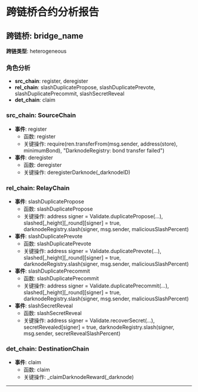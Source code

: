 # 跨链桥合约分析报告
## 跨链桥: bridge_name
**跨链类型**: heterogeneous
### 角色分析
- **src_chain**: register, deregister
- **rel_chain**: slashDuplicatePropose, slashDuplicatePrevote, slashDuplicatePrecommit, slashSecretReveal
- **det_chain**: claim
### src_chain: SourceChain
- **事件**: register
  - 函数: register
  - 关键操作: require(ren.transferFrom(msg.sender, address(store), minimumBond), "DarknodeRegistry: bond transfer failed")
- **事件**: deregister
  - 函数: deregister
  - 关键操作: deregisterDarknode(_darknodeID)
### rel_chain: RelayChain
- **事件**: slashDuplicatePropose
  - 函数: slashDuplicatePropose
  - 关键操作: address signer = Validate.duplicatePropose(...), slashed[_height][_round][signer] = true, darknodeRegistry.slash(signer, msg.sender, maliciousSlashPercent)
- **事件**: slashDuplicatePrevote
  - 函数: slashDuplicatePrevote
  - 关键操作: address signer = Validate.duplicatePrevote(...), slashed[_height][_round][signer] = true, darknodeRegistry.slash(signer, msg.sender, maliciousSlashPercent)
- **事件**: slashDuplicatePrecommit
  - 函数: slashDuplicatePrecommit
  - 关键操作: address signer = Validate.duplicatePrecommit(...), slashed[_height][_round][signer] = true, darknodeRegistry.slash(signer, msg.sender, maliciousSlashPercent)
- **事件**: slashSecretReveal
  - 函数: slashSecretReveal
  - 关键操作: address signer = Validate.recoverSecret(...), secretRevealed[signer] = true, darknodeRegistry.slash(signer, msg.sender, secretRevealSlashPercent)
### det_chain: DestinationChain
- **事件**: claim
  - 函数: claim
  - 关键操作: _claimDarknodeReward(_darknode)
---
